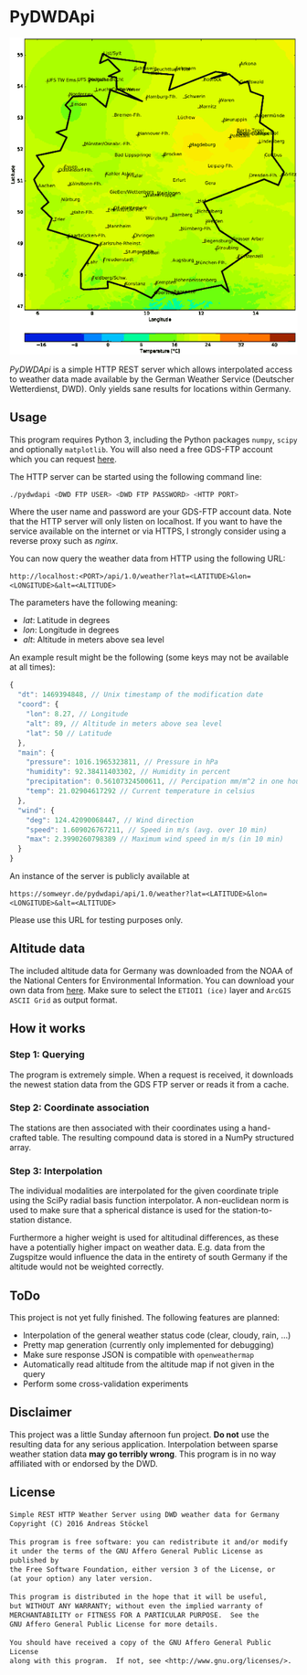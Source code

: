 PyDWDApi
========

![Temperature map example](https://raw.githubusercontent.com/astoeckel/pydwdapi/master/docs/example_temperature.png)

*PyDWDApi* is a simple HTTP REST server which allows interpolated access to
weather data made available by the German Weather Service (Deutscher
Wetterdienst, DWD). Only yields sane results for locations within Germany.

Usage
-----

This program requires Python 3, including the Python packages `numpy`, `scipy`
and optionally `matplotlib`. You will also need a free GDS-FTP account which you
can request [here](http://www.dwd.de/DE/fachnutzer/dienstleister/grundversorgung/grundversorgung_node.html).

The HTTP server can be started using the following command line:
```bash
./pydwdapi <DWD FTP USER> <DWD FTP PASSWORD> <HTTP PORT>
```
Where the user name and password are your GDS-FTP account data. Note that the
HTTP server will only listen on localhost. If you want to have the service
available on the internet or via HTTPS, I strongly consider using a reverse
proxy such as *nginx*.

You can now query the weather data from HTTP using the following URL:
```
http://localhost:<PORT>/api/1.0/weather?lat=<LATITUDE>&lon=<LONGITUDE>&alt=<ALTITUDE>
```
The parameters have the following meaning:

* _lat_: Latitude in degrees
* _lon_: Longitude in degrees
* _alt_: Altitude in meters above sea level

An example result might be the following (some keys may not be available at all
times):
```javascript
{
  "dt": 1469394848, // Unix timestamp of the modification date
  "coord": {
    "lon": 8.27, // Longitude
    "alt": 89, // Altitude in meters above sea level
    "lat": 50 // Latitude
  },
  "main": {
    "pressure": 1016.1965323811, // Pressure in hPa
    "humidity": 92.38411403302, // Humidity in percent
    "precipitation": 0.56107324500611, // Percipation mm/m^2 in one hour
    "temp": 21.02904617292 // Current temperature in celsius
  },
  "wind": {
    "deg": 124.42090068447, // Wind direction
    "speed": 1.609026767211, // Speed in m/s (avg. over 10 min)
    "max": 2.3990260798389 // Maximum wind speed in m/s (in 10 min)
  }
}
```

An instance of the server is publicly available at
```
https://somweyr.de/pydwdapi/api/1.0/weather?lat=<LATITUDE>&lon=<LONGITUDE>&alt=<ALTITUDE>
```
Please use this URL for testing purposes only.

Altitude data
-------------

The included altitude data for Germany was downloaded from the NOAA of the
National Centers for Environmental Information. You can download your own data
from [here](http://maps.ngdc.noaa.gov/viewers/wcs-client/). Make sure to select
the `ETIOI1 (ice)` layer and `ArcGIS ASCII Grid` as output format.


How it works
------------

### Step 1: Querying
The program is extremely simple. When a request is received, it downloads the
newest station data from the GDS FTP server or reads it from a cache.

### Step 2: Coordinate association
The stations are then associated with their coordinates using a hand-crafted
table. The resulting compound data is stored in a NumPy structured array.

### Step 3: Interpolation
The individual modalities are interpolated for the given coordinate triple using
the SciPy radial basis function interpolator. A non-euclidean norm is used to
make sure that a spherical distance is used for the station-to-station distance.

Furthermore a higher weight is used for altitudinal differences, as these have a
potentially higher impact on weather data. E.g. data from the Zugspitze would
influence the data in the entirety of south Germany if the altitude would not
be weighted correctly.

ToDo
----

This project is not yet fully finished. The following features are planned:

* Interpolation of the general weather status code (clear, cloudy, rain, ...)
* Pretty map generation (currently only implemented for debugging)
* Make sure response JSON is compatible with `openweathermap`
* Automatically read altitude from the altitude map if not given in the query
* Perform some cross-validation experiments


Disclaimer
----------

This project was a little Sunday afternoon fun project. **Do not** use the
resulting data for any serious application. Interpolation between sparse weather
station data **may go terribly wrong**. This program is in no way affiliated
with or endorsed by the DWD.


License
-------

```
Simple REST HTTP Weather Server using DWD weather data for Germany
Copyright (C) 2016 Andreas Stöckel

This program is free software: you can redistribute it and/or modify
it under the terms of the GNU Affero General Public License as published by
the Free Software Foundation, either version 3 of the License, or
(at your option) any later version.

This program is distributed in the hope that it will be useful,
but WITHOUT ANY WARRANTY; without even the implied warranty of
MERCHANTABILITY or FITNESS FOR A PARTICULAR PURPOSE.  See the
GNU Affero General Public License for more details.

You should have received a copy of the GNU Affero General Public License
along with this program.  If not, see <http://www.gnu.org/licenses/>.
```

